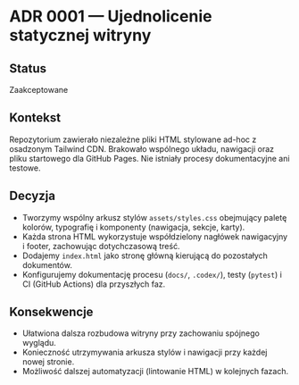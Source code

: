 # ADR 0001 — Ujednolicenie statycznej witryny

## Status
Zaakceptowane

## Kontekst
Repozytorium zawierało niezależne pliki HTML stylowane ad-hoc z osadzonym Tailwind CDN. Brakowało wspólnego układu, nawigacji oraz pliku startowego dla GitHub Pages. Nie istniały procesy dokumentacyjne ani testowe.

## Decyzja
- Tworzymy wspólny arkusz stylów `assets/styles.css` obejmujący paletę kolorów, typografię i komponenty (nawigacja, sekcje, karty).
- Każda strona HTML wykorzystuje współdzielony nagłówek nawigacyjny i footer, zachowując dotychczasową treść.
- Dodajemy `index.html` jako stronę główną kierującą do pozostałych dokumentów.
- Konfigurujemy dokumentację procesu (`docs/`, `.codex/`), testy (`pytest`) i CI (GitHub Actions) dla przyszłych faz.

## Konsekwencje
- Ułatwiona dalsza rozbudowa witryny przy zachowaniu spójnego wyglądu.
- Konieczność utrzymywania arkusza stylów i nawigacji przy każdej nowej stronie.
- Możliwość dalszej automatyzacji (lintowanie HTML) w kolejnych fazach.

